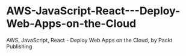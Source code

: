 # AWS-JavaScript-React---Deploy-Web-Apps-on-the-Cloud
AWS, JavaScript, React - Deploy Web Apps on the Cloud, by Packt Publishing
